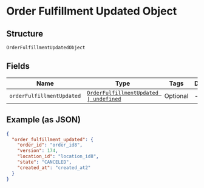 
# Order Fulfillment Updated Object

## Structure

`OrderFulfillmentUpdatedObject`

## Fields

| Name | Type | Tags | Description |
|  --- | --- | --- | --- |
| `orderFulfillmentUpdated` | [`OrderFulfillmentUpdated \| undefined`](../models/order-fulfillment-updated.md) | Optional | - |

## Example (as JSON)

```json
{
  "order_fulfillment_updated": {
    "order_id": "order_id8",
    "version": 174,
    "location_id": "location_id8",
    "state": "CANCELED",
    "created_at": "created_at2"
  }
}
```

